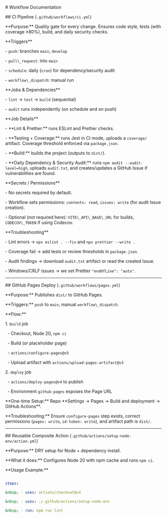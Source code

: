 \# Workflow Documentation



\## CI Pipeline (`.github/workflows/ci.yml`)

\*\*Purpose:\*\* Quality gate for every change. Ensures code style, tests (with coverage ≥80%), build, and daily security checks.



\*\*Triggers\*\*

\- `push`: branches `main`, `develop`

\- `pull\_request`: into `main`

\- `schedule`: daily (`cron`) for dependency/security audit

\- `workflow\_dispatch`: manual run



\*\*Jobs \& Dependencies\*\*

\- `lint` → `test` → `build` (sequential)

\- `audit` runs independently (on schedule and on push)



\*\*Job Details\*\*

\- \*\*Lint \& Prettier:\*\* runs ESLint and Prettier checks.

\- \*\*Testing + Coverage:\*\* runs Jest in CI mode, uploads a `coverage/` artifact. Coverage threshold enforced via `package.json`.

\- \*\*Build:\*\* builds the project (outputs to `dist/`).

\- \*\*Daily Dependency \& Security Audit:\*\* runs `npm audit --audit-level=high`, uploads `audit.txt`, and creates/updates a GitHub Issue if vulnerabilities are found.



\*\*Secrets / Permissions\*\*

\- No secrets required by default.

\- Workflow sets permissions: `contents: read`, `issues: write` (for audit Issue creation).

\- Optional (not required here): `VITE\_API\_BASE\_URL` for builds, `CODECOV\_TOKEN` if using Codecov.



\*\*Troubleshooting\*\*

\- Lint errors → `npx eslint . --fix` and `npx prettier --write .`

\- Coverage fail → add tests or review thresholds in `package.json`.

\- Audit findings → download `audit.txt` artifact or read the created Issue.

\- Windows/CRLF issues → we set Prettier `"endOfLine": "auto"`.



---



\## GitHub Pages Deploy (`.github/workflows/pages.yml`)

\*\*Purpose:\*\* Publishes `dist/` to GitHub Pages.



\*\*Triggers:\*\* `push` to `main`, manual `workflow\_dispatch`.



\*\*Flow:\*\*

1\. `build` job

&nbsp;  - Checkout, Node 20, `npm ci`

&nbsp;  - Build (or placeholder page)

&nbsp;  - `actions/configure-pages@v5`

&nbsp;  - Upload artifact with `actions/upload-pages-artifact@v3`

2\. `deploy` job

&nbsp;  - `actions/deploy-pages@v4` to publish

&nbsp;  - Environment `github-pages` exposes the Page URL



\*\*One-time Setup:\*\* Repo \*\*Settings → Pages → Build and deployment → GitHub Actions\*\*.



\*\*Troubleshooting:\*\* Ensure `configure-pages` step exists, correct permissions (`pages: write`, `id-token: write`), and artifact path is `dist/`.



---



\## Reusable Composite Action (`.github/actions/setup-node-env/action.yml`)

\*\*Purpose:\*\* DRY setup for Node + dependency install.



\*\*What it does:\*\* Configures Node 20 with npm cache and runs `npm ci`.



\*\*Usage Example:\*\*

```yaml

steps:

&nbsp; - uses: actions/checkout@v4

&nbsp; - uses: ./.github/actions/setup-node-env

&nbsp; - run: npm run lint



